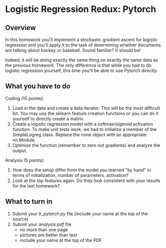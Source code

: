 Logistic Regression Redux: Pytorch
=

Overview
--------

In this homework you'll implement a stochastic gradient ascent for logistic
regression and you'll apply it to the task of determining whether documents
are talking about hockey or baseball.  Sound familiar?  It should be!

Indeed, it will be doing exactly the same thing on exactly the same data as
the previous homework.  The only difference is that while you had to do
logistic regression yourself, this time you'll be able to use Pytorch
directly.

What you have to do
----

Coding (15 points):

1. Load in the data and create a data iterator.  This will be the most difficult bit.  You may use the sklearn feature creation functions or you can do it yourself to directly create a matrix.
1. Create a logistic regression model with a softmax/sigmoid
   activation function.  To make unit tests work, we had to initialize
   a member of the SimpleLogreg class.  Replace the none object with
   an appropriate nn.Module.
1. Optimize the function (remember to zero out gradients) and analyze the output.

Analysis (5 points):

1. How does the setup differ from the model you learned "by hand" in terms of initialization, number of parameters, activation?
2. Look at the top features again.  Do they look consistent with your results for the last homework?

What to turn in
-

1. Submit your _lr_pytorch.py_ file (include your name at the top of the source)
1. Submit your _analysis.pdf_ file
    - no more than one page
    - pictures are better than text
    - include your name at the top of the PDF